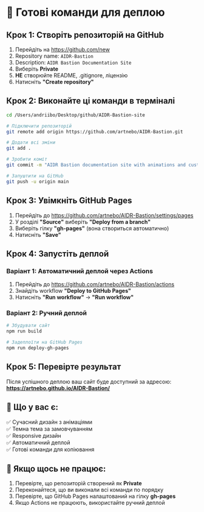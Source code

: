 # 🚀 Готові команди для деплою

## Крок 1: Створіть репозиторій на GitHub
1. Перейдіть на https://github.com/new
2. Repository name: `AIDR-Bastion`
3. Description: `AIDR Bastion Documentation Site`
4. Виберіть **Private**
5. **НЕ** створюйте README, .gitignore, ліцензію
6. Натисніть **"Create repository"**

## Крок 2: Виконайте ці команди в терміналі

```bash
cd /Users/andriibo/Desktop/github/AIDR-Bastion-site

# Підключити репозиторій
git remote add origin https://github.com/artnebo/AIDR-Bastion.git

# Додати всі зміни
git add .

# Зробити коміт
git commit -m "AIDR Bastion documentation site with animations and custom styling"

# Запуштити на GitHub
git push -u origin main
```

## Крок 3: Увімкніть GitHub Pages
1. Перейдіть до https://github.com/artnebo/AIDR-Bastion/settings/pages
2. У розділі **"Source"** виберіть **"Deploy from a branch"**
3. Виберіть гілку **"gh-pages"** (вона створиться автоматично)
4. Натисніть **"Save"**

## Крок 4: Запустіть деплой

### Варіант 1: Автоматичний деплой через Actions
1. Перейдіть до https://github.com/artnebo/AIDR-Bastion/actions
2. Знайдіть workflow **"Deploy to GitHub Pages"**
3. Натисніть **"Run workflow"** → **"Run workflow"**

### Варіант 2: Ручний деплой
```bash
# Збудувати сайт
npm run build

# Задеплоїти на GitHub Pages
npm run deploy-gh-pages
```

## Крок 5: Перевірте результат
Після успішного деплою ваш сайт буде доступний за адресою:
**https://artnebo.github.io/AIDR-Bastion/**

## 🎉 Що у вас є:
✅ Сучасний дизайн з анімаціями  
✅ Темна тема за замовчуванням  
✅ Responsive дизайн  
✅ Автоматичний деплой  
✅ Готові команди для копіювання  

## 🔧 Якщо щось не працює:
1. Перевірте, що репозиторій створений як **Private**
2. Переконайтеся, що ви виконали всі команди по порядку
3. Перевірте, що GitHub Pages налаштований на гілку **gh-pages**
4. Якщо Actions не працюють, використайте ручний деплой
